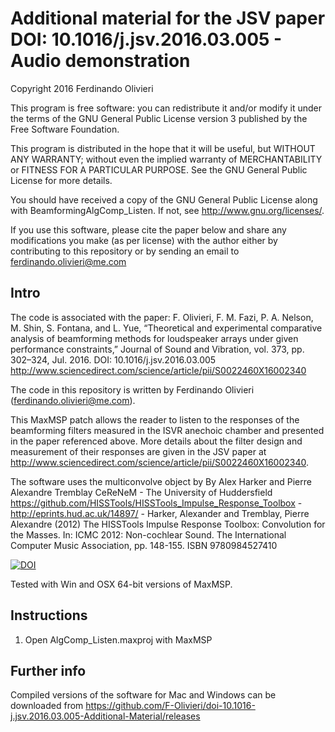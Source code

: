# Additional material for the JSV paper DOI: 10.1016/j.jsv.2016.03.005 - Audio demonstration

Copyright 2016 Ferdinando Olivieri

This program is free software: you can redistribute it and/or modify it under the terms of the GNU General Public License version 3 published by the Free Software Foundation. 

This program is distributed in the hope that it will be useful, but WITHOUT ANY WARRANTY; without even the implied warranty of MERCHANTABILITY or FITNESS FOR A PARTICULAR PURPOSE.  See the GNU General Public License for more details.

You should have received a copy of the GNU General Public License along with BeamformingAlgComp_Listen. If not, see <http://www.gnu.org/licenses/>.

If you use this software, please cite the paper below and share any modifications you make (as per license) with the author either by contributing to this repository or by sending an email to ferdinando.olivieri@me.com

## Intro
The code is associated with the paper:
F. Olivieri, F. M. Fazi, P. A. Nelson, M. Shin, S. Fontana, and L. Yue, “Theoretical and experimental comparative analysis of beamforming methods for loudspeaker arrays under given performance constraints,” Journal of Sound and Vibration, vol. 373, pp. 302–324, Jul. 2016. DOI: 10.1016/j.jsv.2016.03.005 <http://www.sciencedirect.com/science/article/pii/S0022460X16002340>

The code in this repository is written by Ferdinando Olivieri (ferdinando.olivieri@me.com). 

This MaxMSP patch allows the reader to listen to the responses of the beamforming filters measured in the ISVR anechoic chamber and presented in the paper referenced above. More details about the filter design and measurement of their responses are given in the JSV paper at <http://www.sciencedirect.com/science/article/pii/S0022460X16002340>.

The software uses the multiconvolve object by By Alex Harker and Pierre Alexandre Tremblay CeReNeM - The University of Huddersfield
https://github.com/HISSTools/HISSTools_Impulse_Response_Toolbox - http://eprints.hud.ac.uk/14897/ - 
Harker, Alexander and Tremblay, Pierre Alexandre (2012) The HISSTools Impulse Response Toolbox: Convolution for the Masses. In: ICMC 2012: Non-cochlear Sound. The International Computer Music Association, pp. 148-155. ISBN 9780984527410

[![DOI](https://zenodo.org/badge/20316/F-Olivieri/BeamformingAlgComp_Listen.svg)](https://zenodo.org/badge/latestdoi/20316/F-Olivieri/BeamformingAlgComp_Listen)

Tested with Win and OSX 64-bit versions of MaxMSP.

## Instructions
1. Open AlgComp_Listen.maxproj with MaxMSP

## Further info
Compiled versions of the software for Mac and Windows can be downloaded from <https://github.com/F-Olivieri/doi-10.1016-j.jsv.2016.03.005-Additional-Material/releases>
